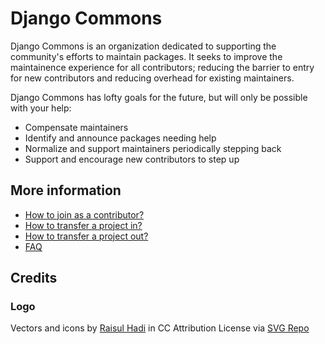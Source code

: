 # Django Commons

Django Commons is an organization dedicated to supporting the
community's efforts to maintain packages. It seeks to improve the
maintainence experience for all contributors; reducing the barrier
to entry for new contributors and reducing overhead for existing
maintainers.

Django Commons has lofty goals for the future, but will only be
possible with your help:

- Compensate maintainers
- Identify and announce packages needing help
- Normalize and support maintainers periodically stepping back
- Support and encourage new contributors to step up

## More information

- [How to join as a contributor?](https://github.com/django-commons/membership/blob/main/README.md#how-to-join-as-a-contributor)
- [How to transfer a project in?](https://github.com/django-commons/membership/blob/main/README.md#how-to-transfer-a-project-in)
- [How to transfer a project out?](https://github.com/django-commons/membership/blob/main/README.md#how-to-transfer-a-project-out)
- [FAQ](https://github.com/django-commons/membership/blob/main/README.md#faq)

## Credits

### Logo

Vectors and icons by [Raisul Hadi](https://dribbble.com/Broc_Simp?ref=svgrepo.com) in CC Attribution License via [SVG Repo](https://www.svgrepo.com/)
